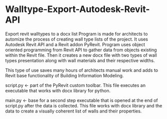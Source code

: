 # Walltype-Export-Autodesk-Revit-API 

Export revit walltypes to a docx list
Program is made for architects to automize the process of creating wall type lists of the project.
It uses Autodesk Revit API and a Revit addon PyRevit.
Program uses object oriented programming from Revit API to gather data from objects existing within the Revit file.
Then it creates a new docx file with two types of wall types presentation along with wall materials and their respective widths.

This type of use saves many hours of architects manual work and adds to Revit base functionality of Building Information Modeling.


script.py <- part of the PyRevit custom toolbar. This file executes an executable that works with docx library for python.

main.py <- base for a second step executable that is opened at the end of script.py after the data is collected. This file works with docx library and the data to create a visually coherent list of walls and their properties.
